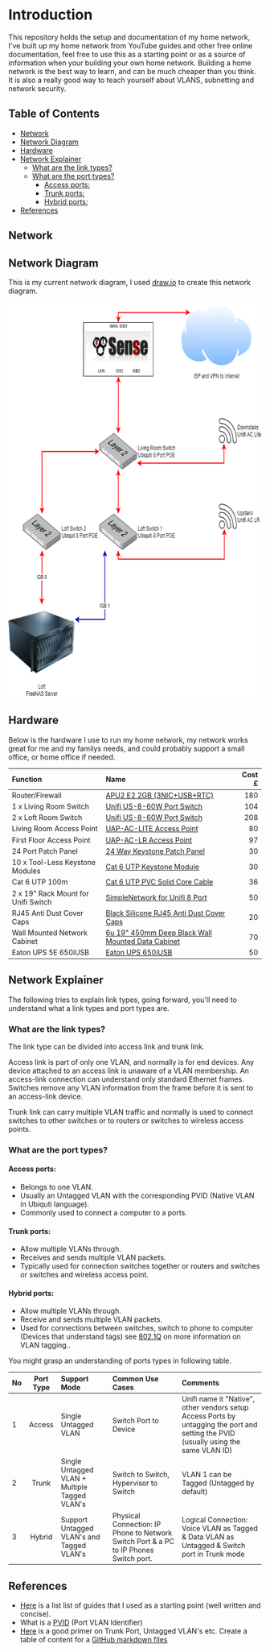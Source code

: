 # Introduction
This repository holds the setup and documentation of my home network, I've built up my home network from YouTube guides and other free online documentation, feel free to use this as a starting point or as a source of information when your building your own home network. Building a home network is the best way to learn, and can be much cheaper than you think. It is also a really good way to teach yourself about VLANS, subnetting and network security.

## Table of Contents


  - [Network](#network)
  - [Network Diagram](#network-diagram)
  - [Hardware](#hardware)
  - [Network Explainer](#network-explainer)
    - [What are the link types?](#what-are-the-link-types)
    - [What are the port types?](#what-are-the-port-types)
      - [Access ports:](#access-ports)
      - [Trunk ports:](#trunk-ports)
      - [Hybrid ports:](#hybrid-ports)
  - [References](#references)

## Network


## Network Diagram
This is my current network diagram, I used [draw.io](https://app.diagrams.net/) to create this network diagram.

<p align="center">
  <img width="710" height="786" src="assets/Network-Diagram.png"></p>

## Hardware
Below is the hardware I use to run my home network, my network works great for me and my familys needs, and could probably support a small office, or home office if needed.

| Function                        | Name                       | Cost £  |
| :-------------                  |:-------------              | -----:  |
| Router/Firewall                 | [APU2 E2 2GB (3NIC+USB+RTC)](https://linitx.com/product/linitx-apu2-d2-2gb-(3nic+usb+rtc)-with-pfsense-pre-configured-kit/15317) | 180     |
| 1 x Living Room Switch              | [Unifi US-8-60W Port Switch](https://www.amazon.co.uk/Ubiquiti-US-8-60W-UniFi-Port-Switch/dp/B004BQCKXO/ref=sr_1_2?crid=2FCWM3ZES52LE&dchild=1&keywords=unifi+switch+8+60w&qid=1587243344&sprefix=unifi+switch+8%2Caps%2C218&sr=8-2) | 104     |
| 2 x Loft Room Switch                | [Unifi US-8-60W Port Switch](https://www.amazon.co.uk/Ubiquiti-US-8-60W-UniFi-Port-Switch/dp/B004BQCKXO/ref=sr_1_2?crid=2FCWM3ZES52LE&dchild=1&keywords=unifi+switch+8+60w&qid=1587243344&sprefix=unifi+switch+8%2Caps%2C218&sr=8-2) | 208     |
| Living Room Access Point        | [UAP-AC-LITE Access Point](https://www.amazon.co.uk/Ubiquiti-Networks-UAP-AC-LITE-Access-Point/dp/B016K4GQVG/ref=sr_1_2?crid=9A938FRFN4JP&dchild=1&keywords=unifi+ac+lite+ap&qid=1587243711&sprefix=unifi+ac+lite%2Caps%2C221&sr=8-2) | 80     |
| First Floor Access Point        | [UAP-AC-LR Access Point](https://www.amazon.co.uk/Ubiquiti-Networks-UAP-AC-LITE-Access-Point/dp/B016K4GQVG/ref=sr_1_2?crid=9A938FRFN4JP&dchild=1&keywords=unifi+ac+lite+ap&qid=1587243711&sprefix=unifi+ac+lite%2Caps%2C221&sr=8-2) | 97     |
| 24 Port Patch Panel             | [24 Way Keystone Patch Panel](https://www.cablemonkey.co.uk/patch-panel-frames/9504-24-way-unloaded-utp-keystone-patch-panel.html) | 30    |
| 10 x Tool-Less Keystone Modules | [Cat 6 UTP Keystone Module](https://www.cablemonkey.co.uk/cat6-modules-outlets/9503-cat6-utp-tool-less-keystone-module.html?search_query=UTP+Tool-Less+Keystone+Module&results=5) | 30   |
| Cat 6 UTP 100m | [Cat 6 UTP PVC Solid Core Cable](https://www.magicpatch.co.uk/cat6-cable/21-excel-cat6-utp-cable.html) | 36    |
| 2 x 19" Rack Mount for Unifi Switch | [SimpleNetwork for Unifi 8 Port](https://www.amazon.co.uk/gp/product/B07VHQGZ7C/ref=ppx_yo_dt_b_asin_title_o01_s00?ie=UTF8&psc=1) | 50    |
| RJ45 Anti Dust Cover Caps | [Black Silicone RJ45 Anti Dust Cover Caps](https://www.amazon.co.uk/gp/product/B077R8ZKZ6/ref=ppx_yo_dt_b_asin_image_o00_s00?ie=UTF8&psc=1) | 20   |
| Wall Mounted Network Cabinet | [6u 19" 450mm Deep Black Wall Mounted Data Cabinet](https://www.amazon.co.uk/gp/product/B01CEMGIAM/ref=ppx_yo_dt_b_asin_title_o00_s00?ie=UTF8&psc=1) | 70  |
| Eaton UPS 5E 650iUSB | [Eaton UPS 650iUSB](https://ebay.co.uk/) | 50 |

## Network Explainer

The following tries to explain link types, going forward,  you'll need to understand what a link types and port types are.

### What are the link types?

The link type can be divided into access link and trunk link.

Access link is part of only one VLAN, and normally is for end devices. Any device attached to an access link is unaware of a VLAN membership. An access-link connection can understand only standard Ethernet frames. Switches remove any VLAN information from the frame before it is sent to an access-link device.

Trunk link can carry multiple VLAN traffic and normally is used to connect switches to other switches or to routers or switches to wireless access points.

### What are the port types?

#### Access ports:
- Belongs to one VLAN.
- Usually an Untagged VLAN with the corresponding PVID (Native VLAN in Ubiquti language).
- Commonly used to connect a computer to a ports.

#### Trunk ports:
- Allow multiple VLANs through.
- Receives and sends multiple VLAN packets.
- Typically used for connection switches together or routers and switches or switches and wireless access point.

#### Hybrid ports:
- Allow multiple VLANs through.
- Receive and sends multiple VLAN packets.
- Used for connections between switches, switch to phone to computer (Devices that understand tags) see [802.1Q](https://en.wikipedia.org/wiki/IEEE_802.1Q) on more information on VLAN tagging..

You might grasp an understanding of ports types in following table.

| No | Port Type  | Support Mode          | Common Use Cases       | Comments                             |
|:---|:----------:|:----------------------|:-----------------------|:--------------------------------------|
| 1  | Access     | Single Untagged VLAN  | Switch Port to Device  | Unifi name it "Native", other vendors setup Access Ports by untagging the port and setting the PVID (usually using the same VLAN ID)|
| 2  | Trunk      | Single Untagged VLAN + Multiple Tagged VLAN's | Switch to Switch, Hypervisor to Switch | VLAN 1 can be Tagged (Untagged by default) |
| 3  | Hybrid     | Support Untagged VLAN's and Tagged VLAN's | Physical Connection: IP Phone to Network Switch Port & a PC to IP Phones Switch port.| Logical Connection: Voice VLAN as Tagged & Data VLAN as Untagged & Switch port in Trunk mode | * Usually the Untagged VLAN number = Native/Default VLAN number| * Support for multi-Untagged Frames, usually require the use of protocol-based VLANs | * VLAN 1 can be Tagged (Untagged by default) |
## References

- [Here](https://nguvu.org/) is a list list of guides that I used as a starting point (well written and concise).
- What is a [PVID](https://www.megajason.com/2018/04/30/what-is-pvid/) (Port VLAN Identifier)
- [Here](https://www.youtube.com/watch?v=fFtA0IlnMVk&t=1916s) is a good primer on Trunk Port, Untagged VLAN's etc.
 Create a table of content for a [GitHub markdown files](https://imthenachoman.github.io/nGitHubTOC/)
